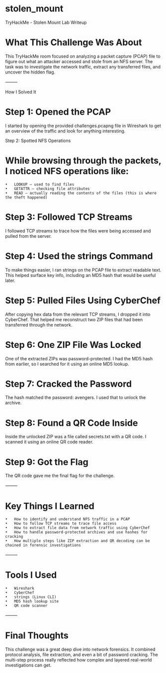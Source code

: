 # stolen_mount
TryHackMe - Stolen Mount Lab Writeup

# What This Challenge Was About

This TryHackMe room focused on analyzing a packet capture (PCAP) file to figure out what an attacker accessed and stole from an NFS server. The task was to investigate the network traffic, extract any transferred files, and uncover the hidden flag.

⸻

How I Solved It

# Step 1: Opened the PCAP

I started by opening the provided challenges.pcapng file in Wireshark to get an overview of the traffic and look for anything interesting.

Step 2: Spotted NFS Operations

# While browsing through the packets, I noticed NFS operations like:
	•	LOOKUP – used to find files
	•	GETATTR – checking file attributes
	•	READ – actually reading the contents of the files (this is where the theft happened)

# Step 3: Followed TCP Streams

I followed TCP streams to trace how the files were being accessed and pulled from the server.

# Step 4: Used the strings Command

To make things easier, I ran strings on the PCAP file to extract readable text. This helped surface key info, including an MD5 hash that would be useful later.

# Step 5: Pulled Files Using CyberChef

After copying hex data from the relevant TCP streams, I dropped it into CyberChef. That helped me reconstruct two ZIP files that had been transferred through the network.

# Step 6: One ZIP File Was Locked

One of the extracted ZIPs was password-protected. I had the MD5 hash from earlier, so I searched for it using an online MD5 lookup.

# Step 7: Cracked the Password

The hash matched the password: avengers. I used that to unlock the archive.

# Step 8: Found a QR Code Inside

Inside the unlocked ZIP was a file called secrets.txt with a QR code. I scanned it using an online QR code reader.

# Step 9: Got the Flag

The QR code gave me the final flag for the challenge.

⸻

# Key Things I Learned
	•	How to identify and understand NFS traffic in a PCAP
	•	How to follow TCP streams to trace file access
	•	How to extract file data from network traffic using CyberChef
	•	How to handle password-protected archives and use hashes for cracking
	•	How multiple steps like ZIP extraction and QR decoding can be chained in forensic investigations

⸻

# Tools I Used
	•	Wireshark
	•	CyberChef
	•	strings (Linux CLI)
	•	MD5 hash lookup site
	•	QR code scanner

⸻

# Final Thoughts

This challenge was a great deep dive into network forensics. It combined protocol analysis, file extraction, and even a bit of password cracking. The multi-step process really reflected how complex and layered real-world investigations can get.
